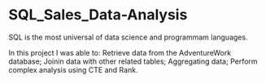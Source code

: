 # SQL_Sales_Data-Analysis

SQL is the most universal of data science and programmam languages.

In this project I was able to:
Retrieve data from the AdventureWork database;
Joinin data with other related tables;
Aggregating data;
Perform complex analysis using CTE and Rank.
